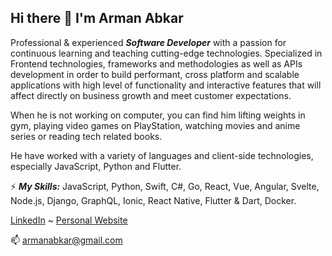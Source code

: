 ## Hi there 👋 I'm Arman Abkar
 
Professional & experienced ***Software Developer*** with a passion for continuous learning and teaching cutting-edge technologies. Specialized in Frontend technologies, frameworks and methodologies as well as APIs development in order to build performant, cross platform and scalable applications with high level of functionality and interactive features that will affect directly on business growth and meet customer expectations.

When he is not working on computer, you can find him lifting weights in gym, playing video games on PlayStation, watching movies and anime series or reading tech related books.

He have worked with a variety of languages and client-side technologies, especially JavaScript, Python and Flutter.

⚡ ***My Skills:***
JavaScript, Python, Swift, C#, Go, React, Vue, Angular, Svelte, Node.js, Django, GraphQL, Ionic, React Native, Flutter & Dart, Docker.

[LinkedIn](https://www.linkedin.com/in/armanabkar/) ~ [Personal Website](https://armanabkar.ir/)

📫 armanabkar@gmail.com
